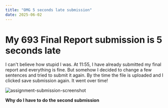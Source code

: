 ```yaml
---
title: "OMG 5 seconds late submission"
date: 2025-06-02
---
```


# My 693 Final Report submission is 5 seconds late

I can't believe how stupid I was. At 11:55, I have already submitted my final report and everything is fine. But somehow I decided to change a few sentences and tried to submit it again. By the time the file is uploaded and I clicked save submission again. It went over time! 

![assignment-submission-screenshot](/blog-wei/asset/images/2025-06-02-image.png)

**Why do I have to do the second submission**